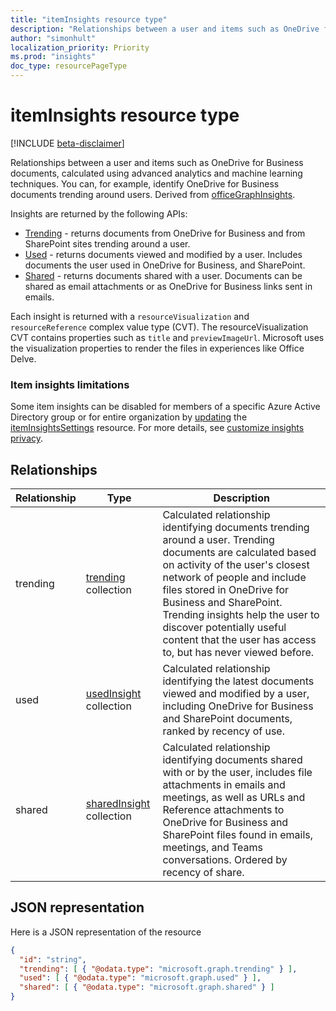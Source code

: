 ```yaml
---
title: "itemInsights resource type"
description: "Relationships between a user and items such as OneDrive for Business documents, calculated using advanced analytics and machine learning techniques. You can, for example, identify OneDrive for Business documents trending around users."
author: "simonhult"
localization_priority: Priority
ms.prod: "insights"
doc_type: resourcePageType
---
```


# itemInsights resource type

[!INCLUDE [beta-disclaimer](../../includes/beta-disclaimer.md)]

Relationships between a user and items such as OneDrive for Business documents, calculated using advanced analytics and machine learning techniques. You can, for example, identify OneDrive for Business documents trending around users. Derived from [officeGraphInsights](officegraphinsights.md).

Insights are returned by the following APIs:

- [Trending](insights-trending.md) - returns documents from OneDrive for Business and from SharePoint sites trending around a user.
- [Used](insights-used.md) - returns documents viewed and modified by a user. Includes documents the user used in OneDrive for Business, and SharePoint.
- [Shared](insights-shared.md) - returns documents shared with a user. Documents can be shared as email attachments or as OneDrive for Business links sent in emails.

Each insight is returned with a `resourceVisualization` and `resourceReference` complex value type (CVT). The resourceVisualization CVT contains properties such as `title` and `previewImageUrl`. Microsoft uses the visualization properties to render the files in experiences like Office Delve.

### Item insights limitations

Some item insights can be disabled for members of a specific Azure Active Directory group or for entire organization by [updating](../api/organizationsettings-update-iteminsights.md) the [itemInsightsSettings](iteminsightssettings.md) resource. For more details, see [customize insights privacy](/concepts/customize-item-insights-privacy.md). 

## Relationships

| Relationship      | Type          | Description  |
| ------------- |---------------| -------------|
| trending    	| [trending](insights-trending.md) collection		| Calculated relationship identifying documents trending around a user. Trending documents are calculated based on activity of the user's closest network of people and include files stored in OneDrive for Business and SharePoint. Trending insights help the user to discover potentially useful content that the user has access to, but has never viewed before.|
| used    	| [usedInsight](insights-used.md) collection		| Calculated relationship identifying the latest documents viewed and modified by a user, including OneDrive for Business and SharePoint documents, ranked by recency of use.|
| shared    	| [sharedInsight](insights-shared.md) collection		| Calculated relationship identifying documents shared with or by the user, includes file attachments in emails and meetings, as well as URLs and Reference attachments to OneDrive for Business and SharePoint files found in emails, meetings, and Teams conversations. Ordered by recency of share.|


## JSON representation

Here is a JSON representation of the resource
<!-- {
  "blockType": "resource",
  "keyProperty":"id",
  "baseType":"microsoft.graph.officeGraphInsights",
  "optionalProperties": [
    "trending",
    "used",
    "shared"
  ],
  "@odata.type": "microsoft.graph.itemInsights"
}-->

```json
{
  "id": "string",
  "trending": [ { "@odata.type": "microsoft.graph.trending" } ],
  "used": [ { "@odata.type": "microsoft.graph.used" } ],
  "shared": [ { "@odata.type": "microsoft.graph.shared" } ]
}
```
